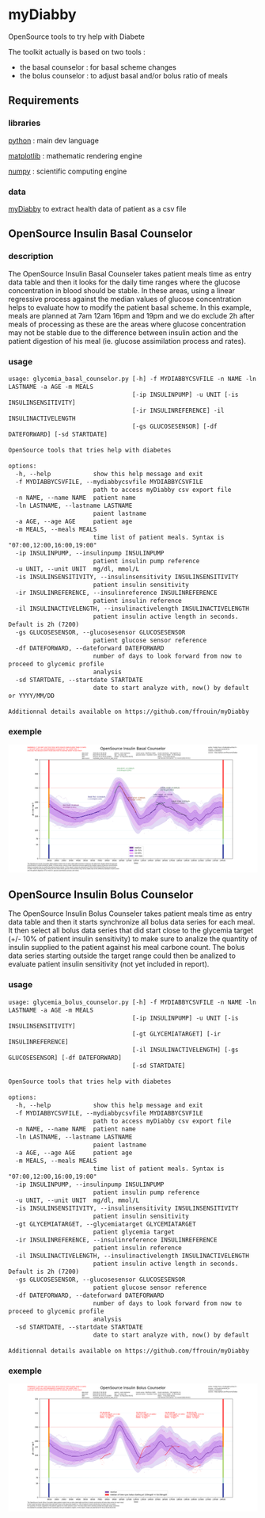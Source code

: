 # myDiabby
OpenSource tools to try help with Diabete

The toolkit actually is based on two tools :
  - the basal counselor : for basal scheme changes
  - the bolus counselor : to adjust basal and/or bolus ratio of meals

## Requirements

### libraries

[python](https://www.python.org/) : main dev language

[matplotlib](https://matplotlib.org/) : mathematic rendering engine

[numpy](https://numpy.org/) : scientific computing engine

### data

[myDiabby](https://app.mydiabby.com/dt/#/login) to extract health data of patient as a csv file

## OpenSource Insulin Basal Counselor

### description
The OpenSource Insulin Basal Counseler takes patient meals time as entry data table and then it looks for the daily time ranges where the glucose
concentration in blood should be stable. In these areas, using a linear regressive process against the median values of glucose concentration
helps to evaluate how to modify the patient basal scheme. In this example, meals are planned at 7am 12am 16pm and 19pm and we do exclude
2h after meals of processing as these are the areas where glucose concentration may not be stable due to the difference between insulin action
and the patient digestion of his meal (ie. glucose assimilation process and rates).

### usage

```
usage: glycemia_basal_counselor.py [-h] -f MYDIABBYCSVFILE -n NAME -ln LASTNAME -a AGE -m MEALS
                                   [-ip INSULINPUMP] -u UNIT [-is INSULINSENSITIVITY]
                                   [-ir INSULINREFERENCE] -il INSULINACTIVELENGTH
                                   [-gs GLUCOSESENSOR] [-df DATEFORWARD] [-sd STARTDATE]

OpenSource tools that tries help with diabetes

options:
  -h, --help            show this help message and exit
  -f MYDIABBYCSVFILE, --mydiabbycsvfile MYDIABBYCSVFILE
                        path to access myDiabby csv export file
  -n NAME, --name NAME  patient name
  -ln LASTNAME, --lastname LASTNAME
                        paient lastname
  -a AGE, --age AGE     patient age
  -m MEALS, --meals MEALS
                        time list of patient meals. Syntax is "07:00,12:00,16:00,19:00"
  -ip INSULINPUMP, --insulinpump INSULINPUMP
                        patient insulin pump reference
  -u UNIT, --unit UNIT  mg/dl, mmol/L
  -is INSULINSENSITIVITY, --insulinsensitivity INSULINSENSITIVITY
                        patient insulin sensitivity
  -ir INSULINREFERENCE, --insulinreference INSULINREFERENCE
                        patient insulin reference
  -il INSULINACTIVELENGTH, --insulinactivelength INSULINACTIVELENGTH
                        patient insulin active length in seconds. Default is 2h (7200)
  -gs GLUCOSESENSOR, --glucosesensor GLUCOSESENSOR
                        patient glucose sensor reference
  -df DATEFORWARD, --dateforward DATEFORWARD
                        number of days to look forward from now to proceed to glycemic profile
                        analysis
  -sd STARTDATE, --startdate STARTDATE
                        date to start analyze with, now() by default or YYYY/MM/DD

Additionnal details available on https://github.com/ffrouin/myDiabby
```

### exemple
![OpenSource Insulin Counselor](20230126_OpenSource_Insulin_Basal_Counselor.png)

## OpenSource Insulin Bolus Counselor
The OpenSource Insulin Bolus Counseler takes patient meals time as entry data table and then it starts synchronize all bolus data series for each meal.
It then select all bolus data series that did start close to the glycemia target (+/- 10% of patient insulin sensitivity) to make sure to analize
the quantity of insulin supplied to the patient against his meal carbone count. The bolus data series starting outside the target range could then
be analized to evaluate patient insulin sensitivity (not yet included in report).

### usage
```
usage: glycemia_bolus_counselor.py [-h] -f MYDIABBYCSVFILE -n NAME -ln LASTNAME -a AGE -m MEALS
                                   [-ip INSULINPUMP] -u UNIT [-is INSULINSENSITIVITY]
                                   [-gt GLYCEMIATARGET] [-ir INSULINREFERENCE]
                                   [-il INSULINACTIVELENGTH] [-gs GLUCOSESENSOR] [-df DATEFORWARD]
                                   [-sd STARTDATE]

OpenSource tools that tries help with diabetes

options:
  -h, --help            show this help message and exit
  -f MYDIABBYCSVFILE, --mydiabbycsvfile MYDIABBYCSVFILE
                        path to access myDiabby csv export file
  -n NAME, --name NAME  patient name
  -ln LASTNAME, --lastname LASTNAME
                        paient lastname
  -a AGE, --age AGE     patient age
  -m MEALS, --meals MEALS
                        time list of patient meals. Syntax is "07:00,12:00,16:00,19:00"
  -ip INSULINPUMP, --insulinpump INSULINPUMP
                        patient insulin pump reference
  -u UNIT, --unit UNIT  mg/dl, mmol/L
  -is INSULINSENSITIVITY, --insulinsensitivity INSULINSENSITIVITY
                        patient insulin sensitivity
  -gt GLYCEMIATARGET, --glycemiatarget GLYCEMIATARGET
                        patient glycemia target
  -ir INSULINREFERENCE, --insulinreference INSULINREFERENCE
                        patient insulin reference
  -il INSULINACTIVELENGTH, --insulinactivelength INSULINACTIVELENGTH
                        patient insulin active length in seconds. Default is 2h (7200)
  -gs GLUCOSESENSOR, --glucosesensor GLUCOSESENSOR
                        patient glucose sensor reference
  -df DATEFORWARD, --dateforward DATEFORWARD
                        number of days to look forward from now to proceed to glycemic profile
                        analysis
  -sd STARTDATE, --startdate STARTDATE
                        date to start analyze with, now() by default

Additionnal details available on https://github.com/ffrouin/myDiabby
```

### exemple
![OpenSource Insulin Counselor](20230126_OpenSource_Insulin_Bolus_Counselor.png)

